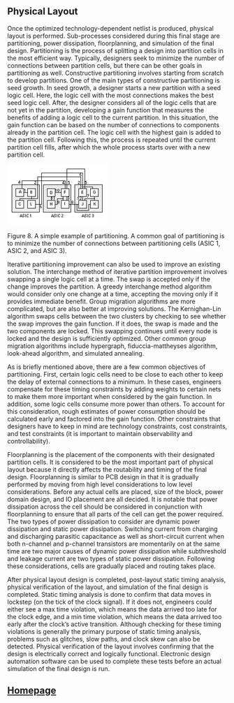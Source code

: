 ## Physical Layout

Once the optimized technology-dependent netlist is produced, physical layout is performed. Sub-processes considered during this final stage are partitioning, power dissipation, floorplanning, and simulation of the final design. Partitioning is the process of splitting a design into partition cells in the most efficient way. Typically, designers seek to minimize the number of connections between partition cells, but there can be other goals in partitioning as well. Constructive partitioning involves starting from scratch to develop partitions. One of the main types of constructive  partitioning is seed growth. In seed growth, a designer starts a new partition with a seed logic cell. Here, the logic cell with the most connections makes the best seed logic cell. After, the designer considers all of the logic cells that are not yet in the partition, developing a gain function that measures the benefits of adding a logic cell to the current partition. In this situation, the gain function can be based on the number of connections to components already in the partition cell. The logic cell with the highest gain is added to the partition cell. Following this, the process is repeated until the current partition cell fills, after which the whole process starts over with a new partition cell. 

![partition](partition.png)

Figure 8. A simple example of partitioning. A common goal of partitioning is to minimize the number of connections between partitioning cells (ASIC 1, ASIC 2, and ASIC 3).

Iterative partitioning improvement can also be used to improve an existing solution. The interchange method of iterative partition improvement involves swapping a single logic cell at a time. The swap is accepted only if the change improves the partition. A greedy interchange method algorithm would consider only one change at a time, accepting the moving only if it provides immediate benefit. Group migration algorithms are more complicated, but are also better at improving solutions. The Kernighan-Lin algorithm swaps cells between the two clusters by checking to see whether the swap improves the gain function. If it does, the swap is made and the two components are locked. This swapping continues until every node is locked and the design is sufficiently optimized. Other common group migration algorithms include hypergraph, fiduccia-mattheyses algorithm, look-ahead algorithm, and simulated annealing. 

As is briefly mentioned above, there are a few common objectives of partitioning. First, certain logic cells need to be close to each other to keep the delay of external connections to a minimum. In these cases, engineers compensate for these timing constraints by adding weights to certain nets to make them more important when considered by the gain function. In addition, some logic cells consume more power than others. To account for this consideration, rough estimates of power consumption should be calculated early and factored into the gain function. Other constraints that designers have to keep in mind are technology constraints, cost constraints, and test constraints (it is important to maintain observability and controllability). 

Floorplanning is the placement of the components with their designated partition cells. It is considered to be the most important part of physical layout because it directly affects the routability and timing of the final design. Floorplanning is similar to PCB design in that it is gradually performed by moving from high level considerations to low level considerations. Before any actual cells are placed, size of the block, power domain design, and IO placement are all decided. It is notable that power dissipation across the cell should be considered in conjunction with floorplanning to ensure that all parts of the cell can get the power required. The two types of power dissipation to consider are dynamic power dissipation and static power dissipation. Switching current from charging and discharging parasitic capacitance as well as short-circuit current when both n-channel and p-channel transistors are momentarily on at the same time are two major causes of dynamic power dissipation while subthreshold and leakage current are two types of static power dissipation. Following these considerations, cells are gradually placed and routing takes place.

After physical layout design is completed, post-layout static timing analysis, physical verification of the layout, and simulation of the final design is completed. Static timing analysis is done to confirm that data moves in lockstep (on the tick of the clock signal). If it does not, engineers could either see a max time violation, which means the data arrived too late for the clock edge, and a min time violation, which means the data arrived too early after the clock’s active transition. Although checking for these timing violations is generally the primary purpose of static timing analysis, problems such as glitches, slow paths, and clock skew can also be detected. Physical verification of the layout involves confirming that the design is electrically correct and logically functional. Electronic design automation software can be used to complete these tests before an actual simulation of the final design is run.

## [Homepage](index.md)

